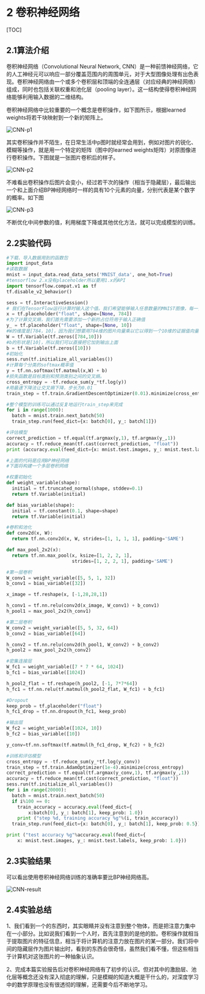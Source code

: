 # 2 卷积神经网络

[TOC]

## 2.1算法介绍

卷积神经网络（Convolutional Neural Network, CNN）是一种前馈神经网络，它的人工神经元可以响应一部分覆盖范围内的周围单元，对于大型图像处理有出色表现。卷积神经网络由一个或多个卷积层和顶端的全连通层（对应经典的神经网络）组成，同时也包括关联权重和池化层（pooling layer）。这一结构使得卷积神经网络能够利用输入数据的二维结构。

卷积神经网络中比较重要的一个概念是卷积操作，如下图所示，根据learned weights将若干块映射到一个新的矩阵上。

![CNN-p1](../../img/CNN-p1.png)

其实卷积操作并不陌生，在日常生活中p图时就经常会用到，例如对图片的锐化、模糊等操作，就是用一个特定的矩阵（图中的learned weights矩阵）对原图像进行卷积操作。下图就是一张图片卷积后的样子。

![CNN-p2](../../img/CNN-p2.png)

不难看出卷积操作后图片会变小，经过若干次的操作（相当于隐藏层），最后输出一个和上面介绍BP神经网络时一样的具有10个元素的向量，分别代表是某个数字的概率。如下图

![CNN-p3](../../img/CNN-p3.png)

不断优化中间参数的值，利用梯度下降或其他优化方法，就可以完成模型的训练。

## 2.2实验代码

```python
#下载、导入数据用到的函数包
import input_data
#读取数据
mnist = input_data.read_data_sets('MNIST_data', one_hot=True)
#tensorflow 2.x没有placeholder所以要用1.x的API
import tensorflow.compat.v1 as tf
tf.disable_v2_behavior()

sess = tf.InteractiveSession()
# 我们在TensorFlow运行计算时输入这个值。我们希望能够输入任意数量的MNIST图像，每一张图展平成784维的向量。
x = tf.placeholder("float", shape=[None, 784])
#为了计算交叉熵，我们首先需要添加一个新的占位符用于输入正确值
y_ = tf.placeholder("float", shape=[None, 10])
#W的维度是[784，10]，因为我们想要用784维的图片向量乘以它以得到一个10维的证据值向量
W = tf.Variable(tf.zeros([784,10]))
#b的形状是[10]，所以我们可以直接把它加到输出上面
b = tf.Variable(tf.zeros([10]))
#初始化
sess.run(tf.initialize_all_variables())
#计算每个分类的softmax概率值
y = tf.nn.softmax(tf.matmul(x,W) + b)
#损失函数是目标类别和预测类别之间的交叉熵。
cross_entropy = -tf.reduce_sum(y_*tf.log(y))
#用最速下降法让交叉熵下降，步长为0.01
train_step = tf.train.GradientDescentOptimizer(0.01).minimize(cross_entropy)

#整个模型的训练可以通过反复地运行train_step来完成
for i in range(1000):
  batch = mnist.train.next_batch(50)
  train_step.run(feed_dict={x: batch[0], y_: batch[1]})

#评估模型
correct_prediction = tf.equal(tf.argmax(y,1), tf.argmax(y_,1))
accuracy = tf.reduce_mean(tf.cast(correct_prediction, "float"))
print (accuracy.eval(feed_dict={x: mnist.test.images, y_: mnist.test.labels}))

#上面的代码是应用BP神经网络
#下面将构建一个多层卷积网络

#权重初始化
def weight_variable(shape):
  initial = tf.truncated_normal(shape, stddev=0.1)
  return tf.Variable(initial)

def bias_variable(shape):
  initial = tf.constant(0.1, shape=shape)
  return tf.Variable(initial)

#卷积和池化
def conv2d(x, W):
  return tf.nn.conv2d(x, W, strides=[1, 1, 1, 1], padding='SAME')

def max_pool_2x2(x):
  return tf.nn.max_pool(x, ksize=[1, 2, 2, 1],
                        strides=[1, 2, 2, 1], padding='SAME')

#第一层卷积
W_conv1 = weight_variable([5, 5, 1, 32])
b_conv1 = bias_variable([32])

x_image = tf.reshape(x, [-1,28,28,1])

h_conv1 = tf.nn.relu(conv2d(x_image, W_conv1) + b_conv1)
h_pool1 = max_pool_2x2(h_conv1)

#第二层卷积
W_conv2 = weight_variable([5, 5, 32, 64])
b_conv2 = bias_variable([64])

h_conv2 = tf.nn.relu(conv2d(h_pool1, W_conv2) + b_conv2)
h_pool2 = max_pool_2x2(h_conv2)

#密集连接层
W_fc1 = weight_variable([7 * 7 * 64, 1024])
b_fc1 = bias_variable([1024])

h_pool2_flat = tf.reshape(h_pool2, [-1, 7*7*64])
h_fc1 = tf.nn.relu(tf.matmul(h_pool2_flat, W_fc1) + b_fc1)

#Dropout
keep_prob = tf.placeholder("float")
h_fc1_drop = tf.nn.dropout(h_fc1, keep_prob)

#输出层
W_fc2 = weight_variable([1024, 10])
b_fc2 = bias_variable([10])

y_conv=tf.nn.softmax(tf.matmul(h_fc1_drop, W_fc2) + b_fc2)

#训练和评估模型
cross_entropy = -tf.reduce_sum(y_*tf.log(y_conv))
train_step = tf.train.AdamOptimizer(1e-4).minimize(cross_entropy)
correct_prediction = tf.equal(tf.argmax(y_conv,1), tf.argmax(y_,1))
accuracy = tf.reduce_mean(tf.cast(correct_prediction, "float"))
sess.run(tf.initialize_all_variables())
for i in range(20000):
  batch = mnist.train.next_batch(50)
  if i%100 == 0:
    train_accuracy = accuracy.eval(feed_dict={
        x:batch[0], y_: batch[1], keep_prob: 1.0})
    print ("step %d, training accuracy %g"%(i, train_accuracy))
  train_step.run(feed_dict={x: batch[0], y_: batch[1], keep_prob: 0.5})

print ("test accuracy %g"%accuracy.eval(feed_dict={
    x: mnist.test.images, y_: mnist.test.labels, keep_prob: 1.0}))
```

## 2.3实验结果

可以看出使用卷积神经网络训练的准确率要比BP神经网络高。

![CNN-result](../../img/CNN-result.png)

## 2.4实验总结

1、我们看到一个的东西时，其实眼睛并没有注意到整个物体，而是把注意力集中在一小部分。比如说我们看到一个人时，首先注意到的是他的脸。卷积操作就相当于提取图片的特征信息，相当于将计算机的注意力放在图片的某一部分。我们将中间的隐藏层作为图片输出时，看到的东西会很奇怪，虽然我们看不懂，但这些相当于计算机对这张图片的一种抽象认识。

2、完成本篇实验报告后对卷积神经网络有了初步的认识。但对其中的激励层、池化层等概念还没有深入彻底的理解，只是模糊的知道大概是干什么的，对深度学习中的数学原理也没有很透彻的理解，还需要今后不断地学习。